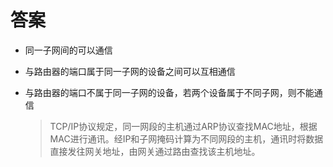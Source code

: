 # 答案

* 同一子网间的可以通信
* 与路由器的端口属于同一子网的设备之间可以互相通信
* 与路由器的端口不属于同一子网的设备，若两个设备属于不同子网，则不能通信
  
  > TCP/IP协议规定，同一网段的主机通过ARP协议查找MAC地址，根据MAC进行通讯。经IP和子网掩码计算为不同网段的主机，通讯时将数据直接发往网关地址，由网关通过路由查找该主机地址。
